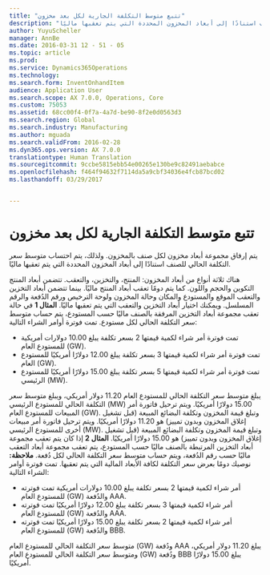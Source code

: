 ```yaml
---
title: "تتبع متوسط التكلفة الجارية لكل بعد مخزون"
description: "يتم إرفاق مجموعة أبعاد مخزون لكل صنف بالمخزون. ولذلك، يتم احتساب متوسط سعر التكلفة الحالي للصنف استنادًا إلى أبعاد المخزون المحددة التي يتم تعقبها ماليًا."
author: YuyuScheller
manager: AnnBe
ms.date: 2016-03-31 12 - 51 - 05
ms.topic: article
ms.prod: 
ms.service: Dynamics365Operations
ms.technology: 
ms.search.form: InventOnhandItem
audience: Application User
ms.search.scope: AX 7.0.0, Operations, Core
ms.custom: 75053
ms.assetid: 68cc00f4-0f7a-4a7d-be90-8f2e0d0563d3
ms.search.region: Global
ms.search.industry: Manufacturing
ms.author: mguada
ms.search.validFrom: 2016-02-28
ms.dyn365.ops.version: AX 7.0.0
translationtype: Human Translation
ms.sourcegitcommit: 9ccbe5815ebb54e00265e130be9c82491aebabce
ms.openlocfilehash: f464f94632f7114da5a9cbf34036e4fcb87bcd02
ms.lasthandoff: 03/29/2017


---
```


# <a name="tracking-running-average-cost-per-inventory-dimension"></a>تتبع متوسط التكلفة الجارية لكل بعد مخزون

يتم إرفاق مجموعة أبعاد مخزون لكل صنف بالمخزون. ولذلك، يتم احتساب متوسط سعر التكلفة الحالي للصنف استنادًا إلى أبعاد المخزون المحددة التي يتم تعقبها ماليًا.

هناك ثلاثة أنواع من أبعاد المخزون: المنتج، والتخزين، والتعقب. تتضمن أبعاد المنتج التكوين والحجم واللون. كما يتم دومًا تعقب أبعاد المنتج ماليًا. بينما تتضمن أبعاد التخزين والتعقب الموقع والمستودع والمكان وحالة المخزون ولوحة الترخيص ورقم الدُفعة والرقم المسلسل. ويمكنك اختيار أبعاد التخزين والتعقب التي يتم تعقبها ماليًا. **المثال 1** في حالة تعقب مجموعة أبعاد التخزين المرفقة بالصنف ماليًا حسب المستودع، يتم حساب متوسط سعر التكلفة الحالي لكل مستودع. تمت فوترة أوامر الشراء التالية:

-   تمت فوترة أمر شراء لكمية قيمتها 2 بسعر تكلفة يبلغ 10.00 دولارات أمريكية للمستودع العام (GW).
-   تمت فوترة أمر شراء لكمية قيمتها 3 بسعر تكلفة يبلغ 12.00 دولارًا أمريكيًا للمستودع العام (GW).
-   تمت فوترة أمر شراء لكمية قيمتها 5 بسعر تكلفة يبلغ 15.00 دولارًا أمريكيًا للمستودع الرئيسي (MW).

يبلغ متوسط سعر التكلفة الحالي للمستودع العام 11.20 دولار أمريكي، ويبلغ متوسط سعر التكلفة الحالي للمستودع الرئيسي (MW‏) 15.00 دولارًا أمريكيًا. ويتم ترحيل فاتورة أمر المبيعات للمستودع العام (GW). وتبلغ قيمة المخزون وتكلفة البضائع المبيعة (قبل تشغيل إغلاق المخزون وبدون تمييز) هو 11.20 دولارًا أمريكيًا. ويتم ترحيل فاتورة أمر مبيعات أخرى للمستودع الرئيسي (MW). وتبلغ قيمة المخزون وتكلفة البضائع المبيعة (قبل تشغيل إغلاق المخزون وبدون تمييز) هو 15.00 دولارًا أمريكيًا. **المثال 2** إذا كان يتم تعقب مجموعة أبعاد التخزين المرتبطة بالصنف ماليًا حسب المستودع، يتم تعقب مجموعة أبعاد التعقب ماليًا حسب رقم الدُفعة، ويتم حساب متوسط سعر التكلفة الحالي لكل دُفعة. **ملاحظة:** نوصيك دومًا بعرض سعر التكلفة لكافة الأبعاد المالية التي يتم تعقبها. تمت فوترة أوامر الشراء التالية:

-   أمر شراء لكمية قيمتها 2 بسعر تكلفة يبلغ 10.00 دولارات أمريكية تمت فوترته للمستودع العام (GW) والدُفعة AAA.
-   أمر شراء لكمية قيمتها 3 بسعر تكلفة يبلغ 12.00 دولارًا أمريكيًا تمت فوترته للمستودع العام (GW) والدُفعة AAA.
-   أمر شراء لكمية قيمتها 2 بسعر تكلفة يبلغ 15.00 دولارًا أمريكيًا تمت فوترته للمستودع العام (GW) والدُفعة BBB.

متوسط سعر التكلفة الحالي للمستودع العام (GW) ودُفعة AAA يبلغ ‏11.20 دولار أمريكي، ومتوسط سعر التكلفة الحالي للمستودع العام (GW‏) ودُفعة BBB يبلغ 15.00 دولارًا أمريكيًا.


